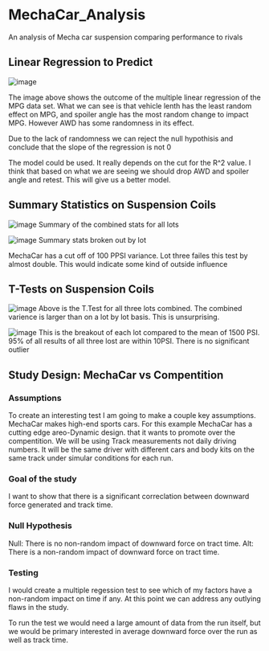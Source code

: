 # MechaCar_Analysis
An analysis of Mecha car suspension comparing performance to rivals

## Linear Regression to Predict
![image](https://user-images.githubusercontent.com/77762219/119251389-26110600-bb5b-11eb-8b68-bd1ecb133d10.png)

The image above shows the outcome of the multiple linear regression of the MPG data set. What we can see is that vehicle lenth has the least random effect on MPG, and spoiler angle has the most random change to impact MPG. However AWD has some randomness in its effect. 

Due to the lack of randomness we can reject the null hypothisis and conclude that the slope of the regression is not 0

The model could be used. It really depends on the cut for the R^2 value. I think that based on what we are seeing we should drop AWD and spoiler angle and retest. This will give us a better model.

## Summary Statistics on Suspension Coils
![image](https://user-images.githubusercontent.com/77762219/119253164-cb7ca780-bb64-11eb-82f8-1409732e5c95.png)
Summary of the combined stats for all lots 

![image](https://user-images.githubusercontent.com/77762219/119253192-f2d37480-bb64-11eb-8242-3cea7c2307ad.png)
Summary stats broken out by lot

MechaCar has a cut off of 100 PPSI variance. Lot three failes this test by almost double. This would indicate some kind of outside influence

## T-Tests on Suspension Coils
![image](https://user-images.githubusercontent.com/77762219/119254163-ae96a300-bb69-11eb-9415-7bfe446584f1.png)
Above is the T.Test for all three lots combined. The combined varience is larger than on a lot by lot basis. This is unsurprising.



![image](https://user-images.githubusercontent.com/77762219/119254141-945cc500-bb69-11eb-91f0-f8fe9f9f87b3.png)
This is the breakout of each lot compared to the mean of 1500 PSI. 95% of all results of all three lost are within 10PSI. There is no significant outlier

## Study Design: MechaCar vs Compentition
### Assumptions
To create an interesting test I am going to make a couple key assumptions. MechaCar makes high-end sports cars. For this example MechaCar has a cutting edge areo-Dynamic design. that it wants to promote over the compentition. We will be using Track measurements not daily driving numbers. It will be the same driver with different cars and body kits on the same track under simular conditions for each run.

### Goal of the study

I want to show that there is a significant correclation between downward force generated and track time.
### Null Hypothesis

Null: There is no non-random impact of downward force on tract time.
Alt: There is a non-random impact of downward force on tract time.

### Testing

I would create a multiple regession test to see which of my factors have a non-random impact on time if any. At this point we can address any outlying flaws in the study.

To run the test we would need a large amount of data from the run itself, but we would be primary interested in average downward force over the run as well as track time.
